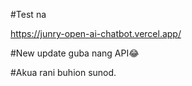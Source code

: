 #Test na

https://junry-open-ai-chatbot.vercel.app/


#New update guba nang API😂

#Akua rani buhion sunod.